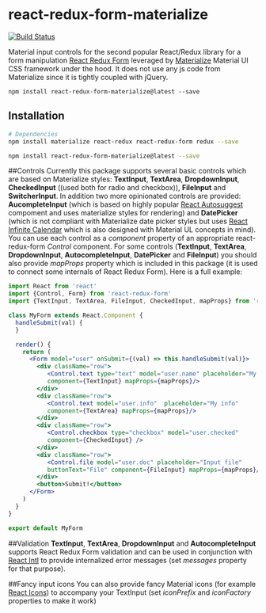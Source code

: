 # react-redux-form-materialize

[![Build Status](https://travis-ci.org/nasushkov/react-redux-form-materialize.svg?branch=master)](https://travis-ci.org/nasushkov/react-redux-form-materialize)

Material input controls for the second popular React/Redux library for a form manipulation [React Redux Form](https://github.com/davidkpiano/react-redux-form) 
leveraged by [Materialize](https://github.com/Dogfalo/materialize) Material UI CSS framework under the hood. It does not use any js code from Materialize since 
it is tightly coupled with jQuery.  

`npm install react-redux-form-materialize@latest --save`

## Installation

```bash
# Dependencies 
npm install materialize react-redux react-redux-form redux --save

npm install react-redux-form-materialize@latest --save
```

##Controls
Currently this package supports several basic controls which are based on Materialize styles: **TextInput**, **TextArea**, **DropdownInput**, **CheckedInput** ((used both for radio and checkbox)), **FileInput** and **SwitcherInput**.
In addition two more opinionated controls are provided: **AucompleteInput** (which is based on highly popular [React Autosuggest](https://github.com/moroshko/react-autosuggest) compoment and uses materialize styles for rendering) 
and **DatePicker** (which is not compliant with Materialize date picker styles but uses [React Infinite Calendar](https://github.com/clauderic/react-infinite-calendar) which is also designed with Material UL concepts in mind). 
You can use each control as a *component* property of an appropriate react-redux-form *Control* component. For some controls (**TextInput**, **TextArea**, **DropdownInput**, **AutocompleteInput**, **DatePicker** and **FileInput**) 
you should also provide *mapProps* property which is included in this package (it is used to connect some internals of React Redux Form). Here is a full example:

```jsx
import React from 'react'
import {Control, Form} from 'react-redux-form'
import {TextInput, TextArea, FileInput, CheckedInput, mapProps} from 'react-redux-form-materialize'

class MyForm extends React.Component {
  handleSubmit(val) {    
  }

  render() {
    return (
      <Form model="user" onSubmit={(val) => this.handleSubmit(val)}>
        <div className="row">
           <Control.text type="text" model="user.name" placeholder="My name" 
           component={TextInput} mapProps={mapProps}/>
        </div> 
        <div className="row">
           <Control.text model="user.info"  placeholder="My info" 
           component={TextArea} mapProps={mapProps}/>
        </div> 
        <div className="row">
           <Control.checkbox type="checkbox" model="user.checked" 
           component={CheckedInput} />
        </div> 
        <div className="row">
           <Control.file model="user.doc" placeholder="Input file" 
           buttonText="File" component={FileInput} mapProps={mapProps}/>
        </div>               
        <button>Submit!</button>
      </Form>
    )
  }
}

export default MyForm
```

##Validation
**TextInput**, **TextArea**, **DropdownInput** and **AutocompleteInput** supports React Redux Form validation and can be used in conjunction with [React Intl](https://github.com/yahoo/react-intl) to provide internalized error messages (set *messages* property for that purpose).

##Fancy input icons
You can also provide fancy Material icons (for example [React Icons](https://gorangajic.github.io/react-icons/fa.html)) to accompany your TextInput (set *iconPrefix* and *iconFactory* properties to make it work) 


